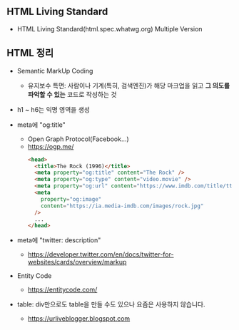 ## HTML Living Standard

- HTML Living Standard(html.spec.whatwg.org) Multiple Version

## HTML 정리

- Semantic MarkUp Coding

  - 유지보수 특면: 사람이나 기계(특히, 검색엔진)가 해당 마크업을 읽고 **그 의도를 파악할 수 있는** 코드로 작성하는 것

- h1 ~ h6는 익명 영역을 생성

- meta에 "og:title"

  - Open Graph Protocol(Facebook...)
  - https://ogp.me/
    ```html
    <head>
      <title>The Rock (1996)</title>
      <meta property="og:title" content="The Rock" />
      <meta property="og:type" content="video.movie" />
      <meta property="og:url" content="https://www.imdb.com/title/tt0117500/" />
      <meta
        property="og:image"
        content="https://ia.media-imdb.com/images/rock.jpg"
      />
      ...
    </head>
    ```

- meta에 "twitter: description"

  - https://developer.twitter.com/en/docs/twitter-for-websites/cards/overview/markup

- Entity Code

  - https://entitycode.com/

- table: div만으로도 table을 만들 수도 있으나 요즘은 사용하지 않습니다.
  - https://urliveblogger.blogspot.com
